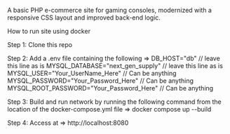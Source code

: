 A basic PHP e-commerce site for gaming consoles, modernized with a responsive CSS layout and improved back-end logic.

How to run site using docker

Step 1: Clone this repo

Step 2: Add a .env file containing the following => 
                                                    DB_HOST="db" // leave this line as is
                                                    MYSQL_DATABASE="next_gen_supply" // leave this line as is
                                                    MYSQL_USER="Your_UserName_Here" // Can be anything
                                                    MYSQL_PASSWORD="Your_Password_Here" // Can be anything
                                                    MYSQL_ROOT_PASSWORD="Your_Password_Here" // Can be anything

Step 3:  Build and run network by running the following command from the location of the docker-compose.yml file => docker compose up --build 

Step 4: Access at => http://localhost:8080